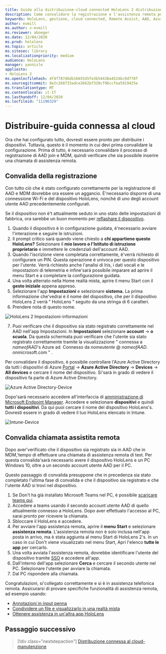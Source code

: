 ```yaml
---
title: Guida alla distribuzione-cloud connected HoloLens 2 distribuzione in scala con assistenza remota-distribuzione
description: Come convalidare la registrazione e l'assistenza remota per i dispositivi HoloLens su una rete connessa al cloud
keywords: HoloLens, gestione, cloud connected, Remote Assist, AAD, Azure AD, MDM, gestione di dispositivi mobili
author: evmill
ms.author: v-evmill
ms.reviewer: aboeger
ms.date: 12/04/2020
ms.prod: hololens
ms.topic: article
ms.sitesec: library
ms.localizationpriority: medium
audience: HoloLens
manager: yannisle
appliesto:
- HoloLens 2
ms.openlocfilehash: 4f4f787d6db16655d5fe3b54438a4524bc9df78f
ms.sourcegitcommit: 8e2c268733adce2662bf320cf96ccfea5919425e
ms.translationtype: MT
ms.contentlocale: it-IT
ms.lasthandoff: 12/04/2020
ms.locfileid: "11196329"
---
```

# Distribuire-guida connessa al cloud

Ora che hai configurato tutto, dovresti essere pronto per distribuire i dispositivi. Tuttavia, questo è il momento in cui devi prima convalidare la configurazione. Prima di tutto, è necessario convalidare il processo di registrazione di AAD join e MDM, quindi verificare che sia possibile inserire una chiamata di assistenza remota.

## Convalida della registrazione

Con tutto ciò che è stato configurato correttamente per la registrazione di AAD e MDM dovrebbe ora essere un aggancio. È&#39;necessario disporre di una connessione Wi-Fi e del dispositivo HoloLens, nonché di uno degli account utente AAD precedentemente configurati.

Se il dispositivo non è&#39;t attualmente seduto in uno stato delle impostazioni di fabbrica, ora sarebbe un buon momento per [reflashare il dispositivo](https://docs.microsoft.com/hololens/hololens-recovery#clean-reflash-the-device).

1. Quando il dispositivo è in configurazione guidata, è&#39;necessario avviare l'interazione e seguire le istruzioni. 
1. Il prompt critico sarà quando viene chiesto a **chi appartiene questo HoloLens?** Selezionare il **mio lavoro o l'Istituto di istruzione proprietario** e immettere le credenziali dell'account AAD.
1. Quando l'iscrizione viene completata correttamente, è&#39;verrà richiesto di configurare un PIN. Questa operazione è univoca per questo dispositivo per l'utente. Verrà richiesto anche l'analisi di Iris, i dati vocali e le impostazioni di telemetria e infine&#39;sarà possibile imparare ad aprire il menu Start e a completare la configurazione guidata.
1. Una volta atterrato nella Home realtà mista, aprire il menu Start con il **gesto iniziale** appena appreso. 
1. Selezionare l'app **Impostazioni** e selezionare **sistema.** La prima informazione che&#39;vedrai è il nome del dispositivo, che per il dispositivo HoloLens 2 verrà &quot; HoloLens &quot; seguito da una stringa di 6 caratteri. 
1. Prendere nota di questo nome.

![HoloLens 2 Impostazioni-informazioni](./images/hololens2-settings-about.jpg)

7. Puoi verificare che il dispositivo sia stato registrato correttamente nel AAD nell'app Impostazioni. In **Impostazioni** selezionare **account**  ->  **o scuola**. Da questa schermata puoi verificare che l'utente sia stato registrato correttamente tramite la visualizzazione &quot; connessa a _nameofAAD_&#39;s Azure ad. Connesso da _nomeutente_ @ _nameofAAD_. onmicrosoft.com &quot; .

Per convalidare il dispositivo, è possibile controllare l'Azure Active Directory da tutti i dispositivi di Azure [Portal](https://portal.azure.com/#home)  ->  **Azure Active Directory**  ->  **Devices**  ->  **All devices** e cercare il nome del dispositivo. Si&#39;sarà in grado di vedere il dispositivo fa parte di Azure Active Directory.

![Azure Active Directory-Device](./images/aad-enrollment.png)

Dopo&#39;sarà necessario accedere all'interfaccia di [amministrazione di Microsoft Endpoint Manager](https://endpoint.microsoft.com/#home). Accedere e selezionare **dispositivi** e quindi **tutti i dispositivi**. Da qui puoi cercare il nome del dispositivo HoloLens&#39;s. Dovresti essere in grado di vedere il tuo HoloLens elencato in Intune.

![Intune-Device](./images/endpoint-all-devices-enrolled.png)

## Convalida chiamata assistita remota

Dopo aver&#39;verificato che il dispositivo sia registrato sia in AAD che in MDM,&#39;tempo di effettuare una chiamata di assistenza remota di test. Per questa convalida&#39;sarà necessario avere il dispositivo HoloLens e un PC Windows 10, oltre a un secondo account utente AAD per il PC.

Questo passaggio di convalida presuppone che in precedenza sia stato completato l'ultima fase di convalida e che il dispositivo sia registrato e che l'utente AAD si trovi nel dispositivo.

1. Se Don&#39;t ha già installato Microsoft Teams nel PC, è possibile [scaricare teams qui](https://www.microsoft.com/microsoft-365/microsoft-teams/download-app).
2. Accedere a teams usando il secondo account utente AAD di quello attualmente connesso a HoloLens. Dopo aver effettuato l'accesso al PC, sarai pronto per ricevere la chiamata.
3. Sbloccare il HoloLens e accedere.
4. Per avviare l'app assistenza remota, aprire il **menu Start** e selezionare **assistenza remota**. L'assistenza remota non è solo inclusa nell'app posta in arrivo, ma è stata aggiunta al menu Start di HoloLens 2&#39;s. In un caso in cui Don&#39;t viene visualizzato nel menu Start, Apri l'elenco **tutte le app** per cercarlo.
5. Una volta avviata l'assistenza remota, dovrebbe identificare l'utente del dispositivo tramite [SSO](https://docs.microsoft.com/azure/active-directory/manage-apps/what-is-single-sign-on) e accedere all'app.
6. Dall'interno dell'app selezionare **Cerca** e cercare il secondo utente nel PC. Selezionare l'utente per avviare la chiamata.
7. Dal PC rispondere alla chiamata.

Congratulazioni, si&#39;collegato correttamente e si è in assistenza telefonica remota. Assicurarsi di provare specifiche funzionalità di assistenza remota, ad esempio usando:

- [Annotazioni in input penna](https://docs.microsoft.com/dynamics365/mixed-reality/remote-assist/add-annotations-hololens)
- [Condividere un file e visualizzarlo in una realtà mista](https://docs.microsoft.com/dynamics365/mixed-reality/remote-assist/display-save-files)
- [Ottenere assistenza in un'altra app HoloLens](https://docs.microsoft.com/dynamics365/mixed-reality/remote-assist/get-help-hololens-app-hololens)

## Passaggio successivo

> [!div class="nextstepaction"]
> [Distribuzione connessa al cloud-manutenzione](hololens2-cloud-connected-maintain.md)